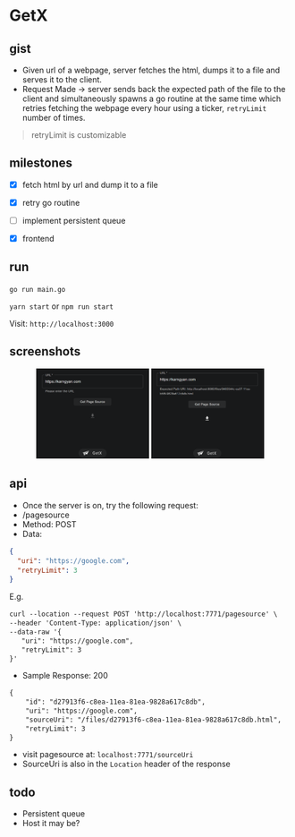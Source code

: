 # GetX

## gist

- Given url of a webpage, server fetches the html, dumps it to a file and serves it to the client.
- Request Made -> server sends back the expected path of the file to the client and simultaneously spawns 
a go routine at the same time which retries fetching the webpage every hour using a ticker, `retryLimit` number of times.
> retryLimit is customizable
 
##  milestones

- [x] fetch html by url and dump it to a file
- [x] retry go routine
- [ ] implement persistent queue
- [x] frontend



## run

`go run main.go`

`yarn start` or `npm run start`

Visit: `http://localhost:3000`

## screenshots

<p align="center">
    <img alt="Screenshot 0" src="./screenshots/ss_0.png" width="40%"/>
    <img alt="Screenshot 1" src="./screenshots/ss_1.png" width="40%"/>
</p>

## api


- Once the server is on, try the following request: 
- /pagesource 
- Method: POST
- Data:
```json
{
  "uri": "https://google.com",
  "retryLimit": 3
}
```
E.g.
 ```
curl --location --request POST 'http://localhost:7771/pagesource' \
--header 'Content-Type: application/json' \
--data-raw '{
    "uri": "https://google.com",
    "retryLimit": 3
}'
```

- Sample Response: 200

```
{
    "id": "d27913f6-c8ea-11ea-81ea-9828a617c8db",
    "uri": "https://google.com",
    "sourceUri": "/files/d27913f6-c8ea-11ea-81ea-9828a617c8db.html",
    "retryLimit": 3
}
```

- visit pagesource at: `localhost:7771/sourceUri`
- SourceUri is also in the `Location` header of the response

 ## todo
 
 - Persistent queue
 - Host it may be?